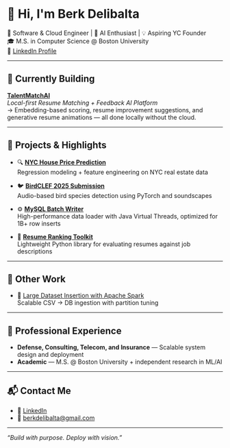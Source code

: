 # 👋 Hi, I'm Berk Delibalta

🚀 Software & Cloud Engineer | 🧠 AI Enthusiast | 💡 Aspiring YC Founder  
🎓 M.S. in Computer Science @ Boston University  
🔗 [LinkedIn Profile](https://www.linkedin.com/in/berkdelibalta/)

---

## 🔧 Currently Building

**[TalentMatchAI](https://github.com/berkde/talentmatchai)**  
_Local-first Resume Matching + Feedback AI Platform_  
→ Embedding-based scoring, resume improvement suggestions, and generative resume animations — all done locally without the cloud.

---

## 🧠 Projects & Highlights

- 🔍 [**NYC House Price Prediction**](https://github.com/berkde/NYC-House-Price-Prediction-App)  
  Regression modeling + feature engineering on NYC real estate data

- 🐦 [**BirdCLEF 2025 Submission**](https://github.com/berkde/BirdCLEF-2025)  
  Audio-based bird species detection using PyTorch and soundscapes

- ⚙️ [**MySQL Batch Writer**](https://github.com/berkde/mysql-batch-writer)  
  High-performance data loader with Java Virtual Threads, optimized for 1B+ row inserts

- 📄 [**Resume Ranking Toolkit**](https://github.com/berkde/resume-ranker-lib)  
  Lightweight Python library for evaluating resumes against job descriptions

---

## 📌 Other Work

- 💾 [Large Dataset Insertion with Apache Spark](https://github.com/berkde/big-data-spark-inserter)  
  Scalable CSV → DB ingestion with partition tuning

---

## 💼 Professional Experience
  
- **Defense, Consulting, Telecom, and Insurance** — Scalable system design and deployment  
- **Academic** — M.S. @ Boston University + independent research in ML/AI

---

## 📬 Contact Me

- 🔗 [LinkedIn](https://www.linkedin.com/in/berkdelibalta/)
- 📧 berkdelibalta@gmail.com

---

_“Build with purpose. Deploy with vision.”_

